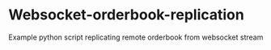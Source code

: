 # Websocket-orderbook-replication
Example python script replicating remote orderbook from websocket stream
